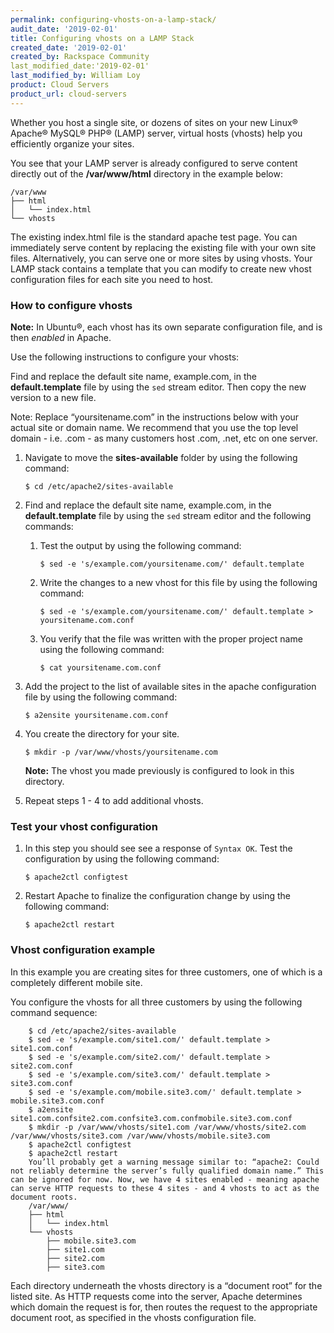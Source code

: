 ```yaml
---
permalink: configuring-vhosts-on-a-lamp-stack/
audit_date: '2019-02-01'
title: Configuring vhosts on a LAMP Stack
created_date: '2019-02-01'
created_by: Rackspace Community
last_modified_date:'2019-02-01'
last_modified_by: William Loy
product: Cloud Servers
product_url: cloud-servers
---
```


Whether you host a single site, or dozens of sites on your new Linux&reg; Apache&reg; MySQL&reg; PHP&reg; (LAMP) server, virtual hosts (vhosts) help you efficiently organize your sites.

You see that your LAMP server is already configured to serve content directly out of the **/var/www/html** directory in the example below:

    /var/www
    ├── html
    │   └── index.html
    └── vhosts

The existing index.html file is the standard apache test page. You can immediately serve content by replacing the existing file with your own site files. Alternatively, you can serve one or more sites by using vhosts. Your LAMP stack contains a template that you can modify to create new vhost configuration files for each site you need to host.

### How to configure vhosts

**Note:** In Ubuntu&reg;, each vhost has its own separate configuration file, and is then _enabled_ in Apache.

Use the following instructions to configure your vhosts:

Find and replace the default site name, example.com, in the **default.template** file by using the `sed` stream editor. Then copy the new version to a new file.

Note: Replace “yoursitename.com” in the instructions below with your actual site or domain name. We recommend that you use the top level domain - i.e. .com - as many customers host .com, .net, etc on one server.

1. Navigate to move the **sites-available** folder by using the following command:

    `$ cd /etc/apache2/sites-available`

2. Find and replace the default site name, example.com, in the **default.template** file by using the `sed` stream editor and the following commands:

    1. Test the output by using the following command:

        `$ sed -e 's/example.com/yoursitename.com/' default.template`

    2. Write the changes to a new vhost for this file by using the following command:  

        `$ sed -e 's/example.com/yoursitename.com/' default.template > yoursitename.com.conf`

    3. You verify that the file was written with the proper project name using the following command:

        `$ cat yoursitename.com.conf`

3. Add the project to the list of available sites in the apache configuration file by using the following command:

    `$ a2ensite yoursitename.com.conf`

4. You create the directory for your site.

    `$ mkdir -p /var/www/vhosts/yoursitename.com`

    **Note:** The vhost you made previously is configured to look in this directory.

5. Repeat steps 1 - 4 to add additional vhosts.


### Test your vhost configuration

1. In this step you should see see a response of `Syntax OK`. Test the configuration by using the following command:

    `$ apache2ctl configtest`

2. Restart Apache to finalize the configuration change by using the following command:

    `$ apache2ctl restart`

### Vhost configuration example

In this example you are creating sites for three customers, one of which is a completely different mobile site.

You configure the vhosts for all three customers by using the following command sequence:

        $ cd /etc/apache2/sites-available
        $ sed -e 's/example.com/site1.com/' default.template > site1.com.conf
        $ sed -e 's/example.com/site2.com/' default.template > site2.com.conf
        $ sed -e 's/example.com/site3.com/' default.template > site3.com.conf
        $ sed -e 's/example.com/mobile.site3.com/' default.template > mobile.site3.com.conf
        $ a2ensite site1.com.confsite2.com.confsite3.com.confmobile.site3.com.conf
        $ mkdir -p /var/www/vhosts/site1.com /var/www/vhosts/site2.com /var/www/vhosts/site3.com /var/www/vhosts/mobile.site3.com
        $ apache2ctl configtest
        $ apache2ctl restart
        You’ll probably get a warning message similar to: “apache2: Could not reliably determine the server’s fully qualified domain name.” This can be ignored for now. Now, we have 4 sites enabled - meaning apache can serve HTTP requests to these 4 sites - and 4 vhosts to act as the document roots.
        /var/www/
        ├── html
        │   └── index.html
        └── vhosts
            ├── mobile.site3.com
            ├── site1.com
            ├── site2.com
            ├── site3.com

Each directory underneath the vhosts directory is a “document root” for the listed site. As HTTP requests come into the server, Apache determines which domain the request is for, then routes the request to the appropriate document root, as specified in the vhosts configuration file.
